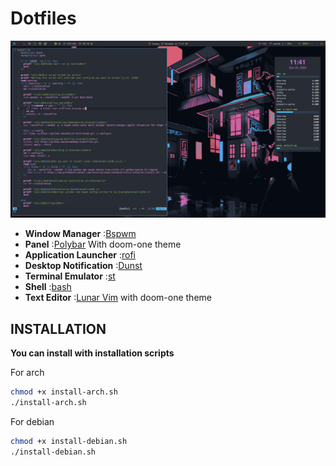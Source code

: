<div align="justify">
<h1>Dotfiles</h1>
<img alt="" src="showcase.png"/>
<a>
</a>
<div align="left">
  
- **Window Manager** :[Bspwm](https://github.com/baskerville/bspwm)
- **Panel** :[Polybar](https://github.com/adi1090x/polybar-themes) With doom-one theme
- **Application Launcher** :[rofi](https://github.com/adi1090x/rofi/tree/master)
- **Desktop Notification** :[Dunst](https://github.com/dunst-project/dunst)
- **Terminal Emulator** :[st](https://gitlab.com/dwt1/st-distrotube.git)
- **Shell** :[bash](https://gitlab.com/dwt1/dotfiles.git)
- **Text Editor** :[Lunar Vim](https://github.com/LunarVim/LunarVim) with doom-one theme

<h2>INSTALLATION</h2>

**You can install with installation scripts**

For arch
```sh
chmod +x install-arch.sh
./install-arch.sh
```
For debian
```sh
chmod +x install-debian.sh
./install-debian.sh
```
